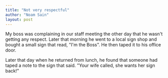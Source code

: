 ```yaml
---
title: "Not very respectful"
author: "Noam Sain"
layout: post
---
```


My boss was complaining in our staff meeting the other day that he wasn't getting any respect. Later that morning he went to a local sign shop and bought a small sign that read, "I'm the Boss". He then taped it to his office door.  
  
Later that day when he returned from lunch, he found that someone had taped a note to the sign that said. "Your wife called, she wants her sign back!"